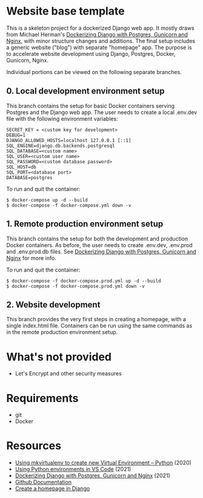 # Website base template
This is a skeleton project for a dockerized Django web app. It mostly draws from Michael Herman's [Dockerizing Django with Postgres, Gunicorn and Nginx](https://testdriven.io/blog/dockerizing-django-with-postgres-gunicorn-and-nginx/), with minor structure changes and additions. The final setup includes a generic website ("blog") with separate "homepage" app. The purpose is to accelerate website development using Django, Postgres, Docker, Gunicorn, Nginx. 

Individual portions can be viewed on the following separate branches. 

## 0. Local development environment setup
This branch contains the setup for basic Docker containers serving Postgres and the Django web app. The user needs to create a local .env.dev file with the following environment variables:

```
SECRET_KEY = <custom key for development>
DEBUG=1
DJANGO_ALLOWED_HOSTS=localhost 127.0.0.1 [::1]
SQL_ENGINE=django.db.backends.postgresql
SQL_DATABASE=<custom name>
SQL_USER=<custom user name>
SQL_PASSWORD=<custom database password>
SQL_HOST=db
SQL_PORT=<database port>
DATABASE=postgres
```

To run and quit the container:
```
$ docker-compose up -d --build
$ docker-compose -f docker-compose.yml down -v
```

## 1. Remote production environment setup
This branch contains the setup for both the development and production Docker containers. As before, the user needs to create .env.dev, .env.prod and .env.prod.db files. See [Dockerizing Django with Postgres, Gunicorn and Nginx](https://testdriven.io/blog/dockerizing-django-with-postgres-gunicorn-and-nginx/) for more info.

To run and quit the container:
```
$ docker-compose -f docker-compose.prod.yml up -d --build
$ docker-compose -f docker-compose.prod.yml down -v
```

## 2. Website development
This branch provides the very first steps in creating a homepage, with a single index.html file. Containers can be run using the same commands as in the remote production environment setup. 

# What's not provided
- Let's Encrypt and other security measures

# Requirements
- git
- Docker

# Resources

- [Using mkvirtualenv to create new Virtual Environment – Python](https://www.geeksforgeeks.org/using-mkvirtualenv-to-create-new-virtual-environment-python/) (2020)
- [Using Python environments in VS Code](https://code.visualstudio.com/docs/python/environments#_create-a-virtual-environment) (2021)
- [Dockerizing Django with Postgres, Gunicorn and Nginx](https://testdriven.io/blog/dockerizing-django-with-postgres-gunicorn-and-nginx/) (2021)
- [Github Documentation](https://docs.github.com/en)
- [Create a homepage in Django](https://medium.com/@9cv9official/how-to-set-up-your-homepage-with-django-ae21f439c8a3)
